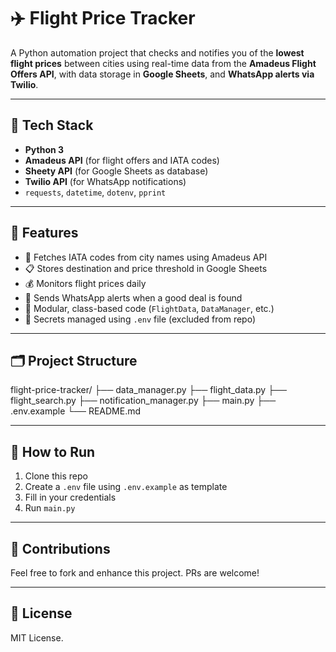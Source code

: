 # ✈️ Flight Price Tracker

A Python automation project that checks and notifies you of the **lowest flight prices** between cities using real-time data from the **Amadeus Flight Offers API**, with data storage in **Google Sheets**, and **WhatsApp alerts via Twilio**.

---

## 🚀 Tech Stack

- **Python 3**
- **Amadeus API** (for flight offers and IATA codes)
- **Sheety API** (for Google Sheets as database)
- **Twilio API** (for WhatsApp notifications)
- `requests`, `datetime`, `dotenv`, `pprint`

---

## 📌 Features

- 🔎 Fetches IATA codes from city names using Amadeus API  
- 📋 Stores destination and price threshold in Google Sheets  
- 💰 Monitors flight prices daily  
- 📲 Sends WhatsApp alerts when a good deal is found  
- 🧱 Modular, class-based code (`FlightData`, `DataManager`, etc.)  
- 🔐 Secrets managed using `.env` file (excluded from repo)  

---

## 🗂️ Project Structure

flight-price-tracker/
├── data_manager.py
├── flight_data.py
├── flight_search.py
├── notification_manager.py
├── main.py
├── .env.example
└── README.md


---

## 📁 How to Run

1. Clone this repo  
2. Create a `.env` file using `.env.example` as template  
3. Fill in your credentials  
4. Run `main.py`

---

## 🙌 Contributions

Feel free to fork and enhance this project. PRs are welcome!

---

## 🪪 License

MIT License.
